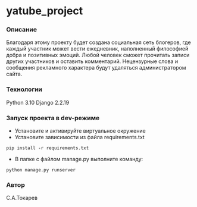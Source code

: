 # yatube_project

### Описание
Благодаря этому проекту будет создана cоциальная сеть блогеров, где каждый участник может вести ежедневник, наполненный философией добра и позитивных эмоций.
Любой человек сможет прочитать записи других участников и оставить комментарий. Нецензурные слова и сообщения рекламного характера будут удаляться администратором сайта.
### Технологии
Python 3.10
Django 2.2.19
### Запуск проекта в dev-режиме
- Установите и активируйте виртуальное окружение
- Установите зависимости из файла requirements.txt
```
pip install -r requirements.txt
```
- В папке с файлом manage.py выполните команду:
```
python manage.py runserver
```
### Автор
С.А.Токарев
